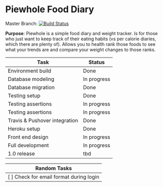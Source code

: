 # Piewhole Food Diary

Master Branch: [![Build Status](https://travis-ci.org/CarbonJ/Piewhole.svg)](https://travis-ci.org/CarbonJ/Piewhole)



**Purpose**: Piewhole is a simple food diary and weight tracker.  Is for those who just want to keep track of their eating habits (vs per calorie diaries, which there are plenty of).  Allows you to health rank those foods to see what your trends are and compare your weight changes to those ranks.

| Task  | Status |
| ------------- | ------------- |
|  Environment build | Done |
|  Database modeling | In progress |
|  Database migration | Done |
|  Testing setup  | Done |
|  Testing assertions  | In progress |
|  Testing assertions  | In progress |
|  Travis & Pushover integration | Done |
|  Heroku setup | Done |
|  Front end design  | In progress |
|  Full development | In progress |
|  1.0 release  | tbd |

| Random Tasks  | 
| ------------- | 
| [ ] Check for email format during login |
